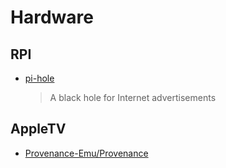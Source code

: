 # Hardware

## RPI

- [pi-hole](https://github.com/pi-hole/pi-hole)
  > A black hole for Internet advertisements

## AppleTV

- [Provenance-Emu/Provenance](https://github.com/Provenance-Emu/Provenance)

